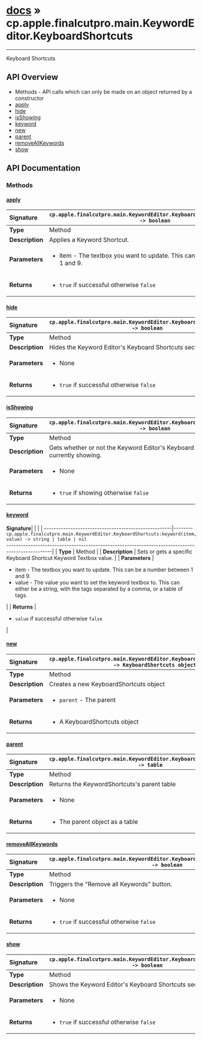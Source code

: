 # [docs](index.md) » cp.apple.finalcutpro.main.KeywordEditor.KeyboardShortcuts
---

Keyboard Shortcuts

## API Overview
* Methods - API calls which can only be made on an object returned by a constructor
 * [apply](#apply)
 * [hide](#hide)
 * [isShowing](#isshowing)
 * [keyword](#keyword)
 * [new](#new)
 * [parent](#parent)
 * [removeAllKeywords](#removeallkeywords)
 * [show](#show)

## API Documentation

### Methods

#### [apply](#apply)
| <span style="float: left;">**Signature**</span> | <span style="float: left;">`cp.apple.finalcutpro.main.KeywordEditor.KeyboardShortcuts:apply(item) -> boolean` </span>                                                          |
| -----------------------------------------------------|---------------------------------------------------------------------------------------------------------|
| **Type**                                             | Method                                                                                         |
| **Description**                                      | Applies a Keyword Shortcut.                                                                                         |
| **Parameters**                                       | <ul><li>item - The textbox you want to update. This can be a number between 1 and 9.</li></ul> |
| **Returns**                                          | <ul><li>`true` if successful otherwise `false`</li></ul>          |

#### [hide](#hide)
| <span style="float: left;">**Signature**</span> | <span style="float: left;">`cp.apple.finalcutpro.main.KeywordEditor.KeyboardShortcuts:hide() -> boolean` </span>                                                          |
| -----------------------------------------------------|---------------------------------------------------------------------------------------------------------|
| **Type**                                             | Method                                                                                         |
| **Description**                                      | Hides the Keyword Editor's Keyboard Shortcuts section.                                                                                         |
| **Parameters**                                       | <ul><li>None</li></ul> |
| **Returns**                                          | <ul><li>`true` if successful otherwise `false`</li></ul>          |

#### [isShowing](#isshowing)
| <span style="float: left;">**Signature**</span> | <span style="float: left;">`cp.apple.finalcutpro.main.KeywordEditor.KeyboardShortcuts:isShowing() -> boolean` </span>                                                          |
| -----------------------------------------------------|---------------------------------------------------------------------------------------------------------|
| **Type**                                             | Method                                                                                         |
| **Description**                                      | Gets whether or not the Keyword Editor's Keyboard Shortcuts section is currently showing.                                                                                         |
| **Parameters**                                       | <ul><li>None</li></ul> |
| **Returns**                                          | <ul><li>`true` if showing otherwise `false`</li></ul>          |

#### [keyword](#keyword)
| <span style="float: left;">**Signature**</span> | <span style="float: left;">`cp.apple.finalcutpro.main.KeywordEditor.KeyboardShortcuts:keyword(item, value) -> string | table | nil` </span>                                                          |
| -----------------------------------------------------|---------------------------------------------------------------------------------------------------------|
| **Type**                                             | Method                                                                                         |
| **Description**                                      | Sets or gets a specific Keyboard Shortcut Keyword Textbox value.                                                                                         |
| **Parameters**                                       | <ul><li>item - The textbox you want to update. This can be a number between 1 and 9.</li><li>value - The value you want to set the keyword textbox to. This can either be a string, with the tags separated by a comma, or a table of tags.</li></ul> |
| **Returns**                                          | <ul><li>`value` if successful otherwise `false`</li></ul>          |

#### [new](#new)
| <span style="float: left;">**Signature**</span> | <span style="float: left;">`cp.apple.finalcutpro.main.KeywordEditor.KeyboardShortcuts:new(parent) -> KeyboardShortcuts object` </span>                                                          |
| -----------------------------------------------------|---------------------------------------------------------------------------------------------------------|
| **Type**                                             | Method                                                                                         |
| **Description**                                      | Creates a new KeyboardShortcuts object                                                                                         |
| **Parameters**                                       | <ul><li>`parent` - The parent</li></ul> |
| **Returns**                                          | <ul><li>A KeyboardShortcuts object</li></ul>          |

#### [parent](#parent)
| <span style="float: left;">**Signature**</span> | <span style="float: left;">`cp.apple.finalcutpro.main.KeywordEditor.KeyboardShortcuts:parent() -> table` </span>                                                          |
| -----------------------------------------------------|---------------------------------------------------------------------------------------------------------|
| **Type**                                             | Method                                                                                         |
| **Description**                                      | Returns the KeywordShortcuts's parent table                                                                                         |
| **Parameters**                                       | <ul><li>None</li></ul> |
| **Returns**                                          | <ul><li>The parent object as a table</li></ul>          |

#### [removeAllKeywords](#removeallkeywords)
| <span style="float: left;">**Signature**</span> | <span style="float: left;">`cp.apple.finalcutpro.main.KeywordEditor.KeyboardShortcuts:removeAllKeywords() -> boolean` </span>                                                          |
| -----------------------------------------------------|---------------------------------------------------------------------------------------------------------|
| **Type**                                             | Method                                                                                         |
| **Description**                                      | Triggers the "Remove all Keywords" button.                                                                                         |
| **Parameters**                                       | <ul><li>None</li></ul> |
| **Returns**                                          | <ul><li>`true` if successful otherwise `false`</li></ul>          |

#### [show](#show)
| <span style="float: left;">**Signature**</span> | <span style="float: left;">`cp.apple.finalcutpro.main.KeywordEditor.KeyboardShortcuts:show() -> boolean` </span>                                                          |
| -----------------------------------------------------|---------------------------------------------------------------------------------------------------------|
| **Type**                                             | Method                                                                                         |
| **Description**                                      | Shows the Keyword Editor's Keyboard Shortcuts section.                                                                                         |
| **Parameters**                                       | <ul><li>None</li></ul> |
| **Returns**                                          | <ul><li>`true` if successful otherwise `false`</li></ul>          |


